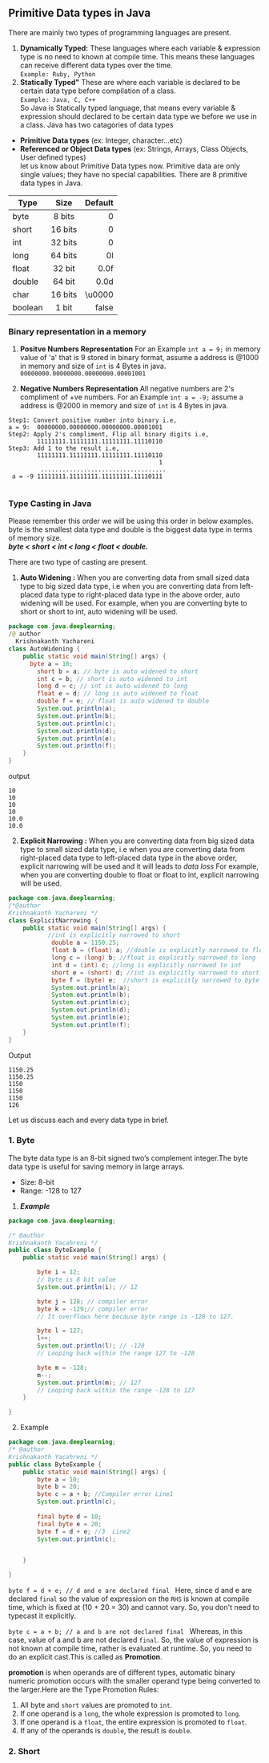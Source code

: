 ## Primitive Data types in Java
There are mainly two types of programming languages are present.
1. **Dynamically Typed:** These languages where each variable & expression type is no need to known at compile time. 
This means these languages can receive different data types over the time.<br />
```Example: Ruby, Python```
2. **Statically Typed"** These are where each variable is declared to be certain data type before compilation of a class.<br />
```Example: Java, C, C++``` <br />
So Java is Statically typed language, that means every variable & expression should declared to be certain data type we before we use in a class.
Java has two catagories of data types
- **Primitive Data types** (ex: Integer, character...etc)
- **Referenced or Object Data types** (ex: Strings, Arrays, Class Objects, User defined types) <br />
let us know about Primitive Data types now.
Primitive data are only single values; they have no special capabilities. There are 8 primitive data types in Java.<br />

| Type        | Size          | Default |
| ------------- |:-------------:| -----:|
| byte      | 8 bits   |   0 |
| short | 16 bits | 0 | 
| int | 32 bits   |   0 |
| long | 64 bits   |  0l |
| float  | 32 bit | 0.0f | 
| double | 64 bit | 0.0d | 
| char | 16 bits   | \u0000 |
| boolean    | 1 bit | false | 

### Binary representation in a memory
1. **Positve Numbers Representation**
        For an Example ```int a = 9;``` in memory value of 'a' that is 9 stored in binary format, assume a address is @1000 in memory and size of ```int``` is 4 Bytes in java.<br />
 ```00000000.00000000.00000000.00001001```
 
2. **Negative Numbers Representation**
       All negative numbers are 2's compliment of +ve numbers. For an Example ```int a = -9;``` assume a address is @2000 in memory and size of ```int``` is 4 Bytes in java.
 ```
 Step1: Convert positive number into binary i.e, 
 a = 9:  00000000.00000000.00000000.00001001
 Step2: Apply 2's compliment, Flip all binary digits i.e,
         11111111.11111111.11111111.11110110
 Step3: Add 1 to the result i.e,
         11111111.11111111.11111111.11110110
                                           1
          ...................................
  a = -9 11111111.11111111.11111111.11110111
  
  ```
 ### Type Casting in Java
 Please remember this order we will be using this order in below examples. byte is the smallest data type and double is the biggest data type in terms of memory size. <br />
  ***byte < short < int < long < float < double.*** 
  
There are two type of casting are present. 
1. **Auto Widening :** When you are converting data from small sized data type to big sized data type, i.e when you are converting data from left-placed data type to right-placed data type in the above order, auto widening will be used. For example, when you are converting byte to short or short to int, auto widening will be used.
```java
package com.java.deeplearning;
/@ author 
  Krishnakanth Yachareni
class AutoWidening {
	public static void main(String[] args) {
	  byte a = 10;
		short b = a; // byte is auto widened to short
		int c = b; // short is auto widened to int
		long d = c; // int is auto widened to long
		float e = d; // long is auto widened to float
		double f = e; // float is auto widened to double
		System.out.println(a);
		System.out.println(b);
		System.out.println(c);
		System.out.println(d);
		System.out.println(e);
		System.out.println(f);
	}
}
```
output
```
10
10
10
10
10.0
10.0

```
2. **Explicit Narrowing :** When you are converting data from big sized data type to small sized data type, i.e when you are converting data from right-placed data type to left-placed data type in the above order, explicit narrowing will be used and it will leads to *data loss* For example, when you are converting double to float or float to int, explicit narrowing will be used.
```java
package com.java.deeplearning;
/*@author
Krishnakanth Yachareni */
class ExplicitNarrowing {
	public static void main(String[] args) {
	       //int is explicitly narrowed to short
	        double a = 1150.25;
	        float b = (float) a; //double is explicitly narrowed to float
	        long c = (long) b; //float is explicitly narrowed to long
	        int d = (int) c; //long is explicitly narrowed to int
	        short e = (short) d; //int is explicitly narrowed to short
	        byte f = (byte) e;  //short is explicitly narrowed to byte
	        System.out.println(a);
	        System.out.println(b);
	        System.out.println(c);
	        System.out.println(d);
	        System.out.println(e);
	        System.out.println(f);
	}
}
```
Output
```
1150.25
1150.25
1150
1150
1150
126
```
Let us discuss each and every data type in brief.
### 1. Byte 
The byte data type is an 8-bit signed two’s complement integer.The byte data type is useful for saving memory in large arrays.
- Size: 8-bit
- Range: -128 to 127
1. ***Example***     
```java
package com.java.deeplearning;

/* @author
Krishnakanth Yacahreni */
public class ByteExample {
	public static void main(String[] args) {

		byte i = 12;
		// byte is 8 bit value
		System.out.println(i); // 12

		byte j = 128; // compiler error
		byte k = -129;// compiler error
		// It overflows here because byte range is -128 to 127.

		byte l = 127;
		l++;
		System.out.println(l); // -128
		// Looping back within the range 127 to -128

		byte m = -128;
		m--;
		System.out.println(m); // 127
		// Looping back within the range -128 to 127
	}

}
```
2. Example
```java
package com.java.deeplearning;
/* @author
Krishnakanth Yacahreni */
public class ByteExample {
	public static void main(String[] args) {
		byte a = 10;
		byte b = 20;
		byte c = a + b; //Compiler error Line1
		System.out.println(c);
		
		final byte d = 10;
		final byte e = 20;
		byte f = d + e; //3  Line2
		System.out.println(c);


	}

}
```
```byte f = d + e; // d and e are declared final ```
Here, since d and e are declared ```final``` so the value of expression on the ```RHS``` is known at compile time, which is fixed at (10 + 20 = 30) and cannot vary. So, you don't need to typecast it explicitly.

```byte c = a + b; // a and b are not declared final ```
Whereas, in this case, value of a and b are not declared ```final```. So, the value of expression is not known at compile time, rather is evaluated at runtime. So, you need to do an explicit cast.This is called as **Promotion**.

**promotion** is when operands are of different types, automatic binary numeric promotion occurs with the smaller operand type being converted to the larger.Here are the Type Promotion Rules:
1. All byte and ```short``` values are promoted to ```int```.
2. If one operand is a ```long```, the whole expression is promoted to ```long```.
3. If one operand is a ```float```, the entire expression is promoted to ```float```.
4. If any of the operands is ```double```, the result is ```double```.

### 2. Short


